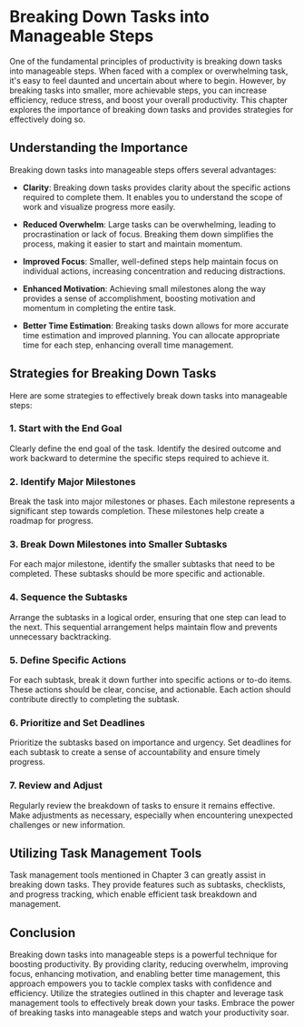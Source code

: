 Breaking Down Tasks into Manageable Steps
====================================================

One of the fundamental principles of productivity is breaking down tasks into manageable steps. When faced with a complex or overwhelming task, it's easy to feel daunted and uncertain about where to begin. However, by breaking tasks into smaller, more achievable steps, you can increase efficiency, reduce stress, and boost your overall productivity. This chapter explores the importance of breaking down tasks and provides strategies for effectively doing so.

Understanding the Importance
----------------------------

Breaking down tasks into manageable steps offers several advantages:

* **Clarity**: Breaking down tasks provides clarity about the specific actions required to complete them. It enables you to understand the scope of work and visualize progress more easily.

* **Reduced Overwhelm**: Large tasks can be overwhelming, leading to procrastination or lack of focus. Breaking them down simplifies the process, making it easier to start and maintain momentum.

* **Improved Focus**: Smaller, well-defined steps help maintain focus on individual actions, increasing concentration and reducing distractions.

* **Enhanced Motivation**: Achieving small milestones along the way provides a sense of accomplishment, boosting motivation and momentum in completing the entire task.

* **Better Time Estimation**: Breaking tasks down allows for more accurate time estimation and improved planning. You can allocate appropriate time for each step, enhancing overall time management.

Strategies for Breaking Down Tasks
----------------------------------

Here are some strategies to effectively break down tasks into manageable steps:

### 1. Start with the End Goal

Clearly define the end goal of the task. Identify the desired outcome and work backward to determine the specific steps required to achieve it.

### 2. Identify Major Milestones

Break the task into major milestones or phases. Each milestone represents a significant step towards completion. These milestones help create a roadmap for progress.

### 3. Break Down Milestones into Smaller Subtasks

For each major milestone, identify the smaller subtasks that need to be completed. These subtasks should be more specific and actionable.

### 4. Sequence the Subtasks

Arrange the subtasks in a logical order, ensuring that one step can lead to the next. This sequential arrangement helps maintain flow and prevents unnecessary backtracking.

### 5. Define Specific Actions

For each subtask, break it down further into specific actions or to-do items. These actions should be clear, concise, and actionable. Each action should contribute directly to completing the subtask.

### 6. Prioritize and Set Deadlines

Prioritize the subtasks based on importance and urgency. Set deadlines for each subtask to create a sense of accountability and ensure timely progress.

### 7. Review and Adjust

Regularly review the breakdown of tasks to ensure it remains effective. Make adjustments as necessary, especially when encountering unexpected challenges or new information.

Utilizing Task Management Tools
-------------------------------

Task management tools mentioned in Chapter 3 can greatly assist in breaking down tasks. They provide features such as subtasks, checklists, and progress tracking, which enable efficient task breakdown and management.

Conclusion
----------

Breaking down tasks into manageable steps is a powerful technique for boosting productivity. By providing clarity, reducing overwhelm, improving focus, enhancing motivation, and enabling better time management, this approach empowers you to tackle complex tasks with confidence and efficiency. Utilize the strategies outlined in this chapter and leverage task management tools to effectively break down your tasks. Embrace the power of breaking tasks into manageable steps and watch your productivity soar.
